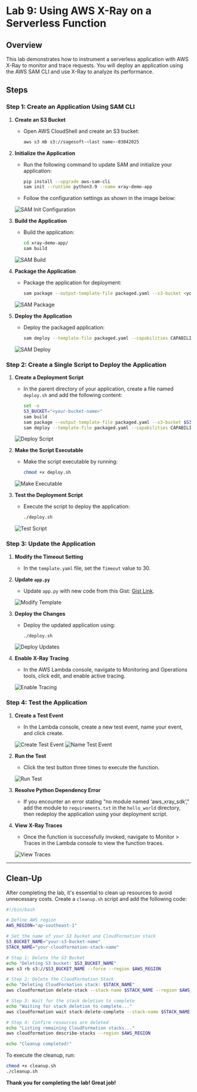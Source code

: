 # Lab 9: Using AWS X-Ray on a Serverless Function

## Overview

This lab demonstrates how to instrument a serverless application with AWS X-Ray to monitor and trace requests. You will deploy an application using the AWS SAM CLI and use X-Ray to analyze its performance.

## Steps

### Step 1: Create an Application Using SAM CLI

1. **Create an S3 Bucket**

   - Open AWS CloudShell and create an S3 bucket:
   
     ```sh
     aws s3 mb s3://sagesoft-<last name>-03042025
     ```

2. **Initialize the Application**

   - Run the following command to update SAM and initialize your application:
   
     ```sh
     pip install --upgrade aws-sam-cli
     sam init --runtime python3.9 --name xray-demo-app
     ```

   - Follow the configuration settings as shown in the image below:

   ![SAM Init Configuration](https://sb-next-prod-image-bucket.s3.ap-southeast-1.amazonaws.com/public/CDMP/Session+5/Lab+23/image2.png)

3. **Build the Application**

   - Build the application:
   
     ```sh
     cd xray-demo-app/
     sam build
     ```

   ![SAM Build](https://sb-next-prod-image-bucket.s3.ap-southeast-1.amazonaws.com/public/CDMP/Session+5/Lab+23/image3.png)

4. **Package the Application**

   - Package the application for deployment:
   
     ```sh
     sam package --output-template-file packaged.yaml --s3-bucket <your-bucket-name> --no-resolve-s3
     ```

   ![SAM Package](https://sb-next-prod-image-bucket.s3.ap-southeast-1.amazonaws.com/public/CDMP/Session+5/Lab+23/image4.png)

5. **Deploy the Application**

   - Deploy the packaged application:
   
     ```sh
     sam deploy --template-file packaged.yaml --capabilities CAPABILITY_IAM --stack-name <your-stack-name>
     ```

   ![SAM Deploy](https://sb-next-prod-image-bucket.s3.ap-southeast-1.amazonaws.com/public/CDMP/Session+5/Lab+23/image5.png)

### Step 2: Create a Single Script to Deploy the Application

1. **Create a Deployment Script**

   - In the parent directory of your application, create a file named `deploy.sh` and add the following content:
   
     ```sh
     set -e
     S3_BUCKET="<your-bucket-name>"
     sam build
     sam package --output-template-file packaged.yaml --s3-bucket $S3_BUCKET --no-resolve-s3
     sam deploy --template-file packaged.yaml --capabilities CAPABILITY_IAM --stack-name <your-stack-name>
     ```

   ![Deploy Script](https://sb-next-prod-image-bucket.s3.ap-southeast-1.amazonaws.com/public/CDMP/Session+5/Lab+23/image6.png)

2. **Make the Script Executable**

   - Make the script executable by running:
   
     ```sh
     chmod +x deploy.sh
     ```

   ![Make Executable](https://sb-next-prod-image-bucket.s3.ap-southeast-1.amazonaws.com/public/CDMP/Session+5/Lab+23/image7.png)

3. **Test the Deployment Script**

   - Execute the script to deploy the application:
   
     ```sh
     ./deploy.sh
     ```

   ![Test Script](https://sb-next-prod-image-bucket.s3.ap-southeast-1.amazonaws.com/public/CDMP/Session+5/Lab+23/image8.png)

### Step 3: Update the Application

1. **Modify the Timeout Setting**

   - In the `template.yaml` file, set the `Timeout` value to 30.

2. **Update `app.py`**

   - Update `app.py` with new code from this Gist: [Gist Link](https://gist.github.com/mikerayco/18396083d1296145d4010a8359020085).

   ![Modify Template](https://sb-next-prod-image-bucket.s3.ap-southeast-1.amazonaws.com/public/CDMP/Session+5/Lab+23/image10.png)

3. **Deploy the Changes**

   - Deploy the updated application using:
   
     ```sh
     ./deploy.sh
     ```

   ![Deploy Updates](https://sb-next-prod-image-bucket.s3.ap-southeast-1.amazonaws.com/public/CDMP/Session+5/Lab+23/image11.png)

4. **Enable X-Ray Tracing**

   - In the AWS Lambda console, navigate to Monitoring and Operations tools, click edit, and enable active tracing.

   ![Enable Tracing](https://sb-next-prod-image-bucket.s3.ap-southeast-1.amazonaws.com/public/CDMP/Session+5/Lab+23/image12.png)

### Step 4: Test the Application

1. **Create a Test Event**

   - In the Lambda console, create a new test event, name your event, and click create.

   ![Create Test Event](https://sb-next-prod-image-bucket.s3.ap-southeast-1.amazonaws.com/public/CDMP/Session+5/Lab+23/image14.png)
   ![Name Test Event](https://sb-next-prod-image-bucket.s3.ap-southeast-1.amazonaws.com/public/CDMP/Session+5/Lab+23/image15.png)

2. **Run the Test**

   - Click the test button three times to execute the function.

   ![Run Test](https://sb-next-prod-image-bucket.s3.ap-southeast-1.amazonaws.com/public/CDMP/Session+5/Lab+23/image16.png)

3. **Resolve Python Dependency Error**

   - If you encounter an error stating "no module named ‘aws_xray_sdk’," add the module to `requirements.txt` in the `hello_world` directory, then redeploy the application using your deployment script.

4. **View X-Ray Traces**

   - Once the function is successfully invoked, navigate to Monitor > Traces in the Lambda console to view the function traces.

   ![View Traces](https://sb-next-prod-image-bucket.s3.ap-southeast-1.amazonaws.com/public/CDMP/Session+5/Lab+23/image20.png)

---

## Clean-Up

After completing the lab, it's essential to clean up resources to avoid unnecessary costs. Create a `cleanup.sh` script and add the following code:

```sh
#!/bin/bash

# Define AWS region
AWS_REGION="ap-southeast-1"

# Set the name of your S3 bucket and CloudFormation stack
S3_BUCKET_NAME="your-s3-bucket-name"
STACK_NAME="your-cloudformation-stack-name"

# Step 1: Delete the S3 Bucket
echo "Deleting S3 bucket: $S3_BUCKET_NAME"
aws s3 rb s3://$S3_BUCKET_NAME --force --region $AWS_REGION

# Step 2: Delete the CloudFormation Stack
echo "Deleting CloudFormation stack: $STACK_NAME"
aws cloudformation delete-stack --stack-name $STACK_NAME --region $AWS_REGION

# Step 3: Wait for the stack deletion to complete
echo "Waiting for stack deletion to complete..."
aws cloudformation wait stack-delete-complete --stack-name $STACK_NAME --region $AWS_REGION

# Step 4: Confirm resources are deleted
echo "Listing remaining CloudFormation stacks..."
aws cloudformation describe-stacks --region $AWS_REGION

echo "Cleanup completed!"
```

To execute the cleanup, run:

```sh
chmod +x cleanup.sh
./cleanup.sh
```

**Thank you for completing the lab! Great job!**
